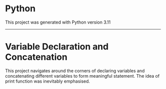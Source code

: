 # Python

This project was generated with Python version 3.11

--------------------------------------------

# Variable Declaration and Concatenation

This project navigates around the corners of declaring variables and concatenating different variables to form meaningful statement. The idea of print function was inevitably emphasised.